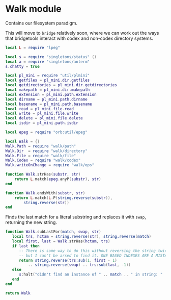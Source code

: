 # Walk module

Contains our filesystem paradigm.


This will move to ``bridge`` relatively soon, where we can work out the ways
that bridgetools interact with codex and non-codex directory systems.

```lua
local L = require "lpeg"

local s = require "singletons/status" ()
local a = require "singletons/anterm"
s.chatty = true

local pl_mini = require "util/plmini"
local getfiles = pl_mini.dir.getfiles
local getdirectories = pl_mini.dir.getdirectories
local makepath = pl_mini.dir.makepath
local extension = pl_mini.path.extension
local dirname = pl_mini.path.dirname
local basename = pl_mini.path.basename
local read = pl_mini.file.read
local write = pl_mini.file.write
local delete = pl_mini.file.delete
local isdir = pl_mini.path.isdir

local epeg = require "orb:util/epeg"
```
```lua
local Walk = {}
Walk.Path = require "walk/path"
Walk.Dir  = require "walk/directory"
Walk.File = require "walk/file"
Walk.Codex = require "walk/codex"
Walk.writeOnChange = require "walk/ops"
```
```lua
function Walk.strHas(substr, str)
    return L.match(epeg.anyP(substr), str)
end

function Walk.endsWith(substr, str)
    return L.match(L.P(string.reverse(substr)),
        string.reverse(str))
end
```

Finds the last match for a literal substring and replaces it
with ``swap``, returning the new string.

```lua
function Walk.subLastFor(match, swap, str)
   local trs, hctam = string.reverse(str), string.reverse(match)
   local first, last = Walk.strHas(hctam, trs)
   if last then
      -- There is some way to do this without reversing the string twice,
      -- but I can't be arsed to find it. ONE BASED INDEXES ARE A MISTAKE
      return string.reverse(trs:sub(1, first - 1)
          .. string.reverse(swap) .. trs:sub(last, -1))
   else
      s:halt("didn't find an instance of " .. match .. " in string: " .. str)
   end
end
```
```lua
return Walk
```
